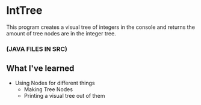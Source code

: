 # IntTree
This program creates a visual tree of integers in the console and returns the amount of tree nodes are in the integer tree.

### (JAVA FILES IN SRC)
## What I've learned
* Using Nodes for different things
   * Making Tree Nodes
   * Printing a visual tree out of them
